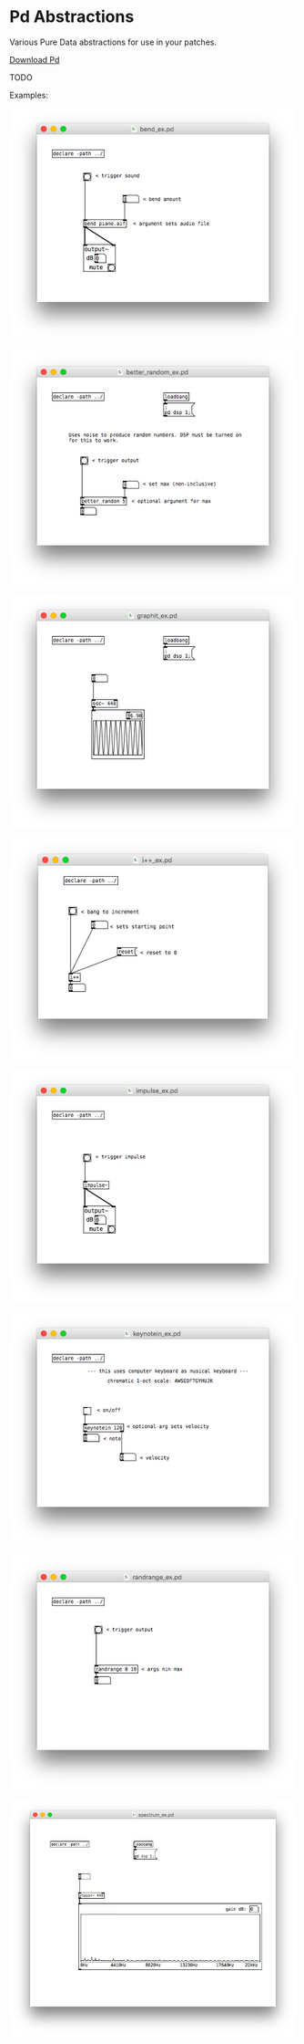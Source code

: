 # Pd Abstractions

Various Pure Data abstractions for use in your patches.

[Download Pd](http://msp.ucsd.edu/software.html)

TODO

Examples:

![alt text](https://github.com/jeremymuller/Pd-abstractions/blob/master/png/bend_ex.png)

![alt text](https://github.com/jeremymuller/Pd-abstractions/blob/master/png/better_random_ex.png)

![alt text](https://github.com/jeremymuller/Pd-abstractions/blob/master/png/graphit_ex.png)

![alt text](https://github.com/jeremymuller/Pd-abstractions/blob/master/png/i++_ex.png)

![alt text](https://github.com/jeremymuller/Pd-abstractions/blob/master/png/impulse_ex.png)

![alt text](https://github.com/jeremymuller/Pd-abstractions/blob/master/png/keynotein_ex.png)

![alt text](https://github.com/jeremymuller/Pd-abstractions/blob/master/png/randrange_ex.png)

![alt text](https://github.com/jeremymuller/Pd-abstractions/blob/master/png/spectrum_ex.png)
